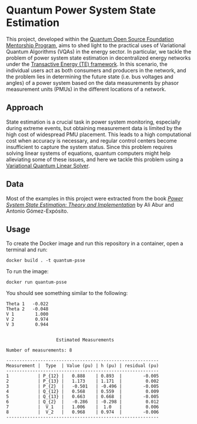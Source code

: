 # Quantum Power System State Estimation
This project, developed within the [Quantum Open Source Foundation Mentorship Program](https://qosf.org/qc_mentorship/), aims to shed light to the practical uses of Variational Quantum Algorithms (VQAs) in the energy sector. In particular, we tackle the problem of power system state estimation in decentralized energy networks under the [Transactive Energy (TE) framework](https://www.nist.gov/el/smart-grid-menu/hot-topics/transactive-energy-overview). In this scenario, the individual users act as both consumers and producers in the network, and the problem lies in determining the future state (i.e. bus voltages and angles) of a power system based on the data measurements by phasor measurement units (PMUs) in the different locations of a network.

## Approach
State estimation is a crucial task in power system monitoring, especially during extreme events, but obtaining measurement data is limited by the high cost of widespread PMU placement. This leads to a high computational cost when accuracy is necessary, and regular control centers become insufficient to capture the system status. Since this problem requires solving linear systems of equations, quantum computers might help alleviating some of these issues, and here we tackle this problem using a [Variational Quantum Linear Solver](https://arxiv.org/abs/1909.05820).

## Data
Most of the examples in this project were extracted from the book [_Power System State Estimation: Theory and Implementation_](https://www.researchgate.net/publication/259296629_Power_System_State_Estimation_Theory_and_Implementation) by Ali Abur and Antonio Gómez-Expósito.

## Usage
To create the Docker image and run this repository in a container, open a terminal and run:
```
docker build . -t quantum-psse
```
To run the image:
```
docker run quantum-psse
```
You should see something similar to the following:
```
Theta 1   -0.022 
Theta 2   -0.048
V 1        1.000
V 2        0.974
V 3        0.944


                   Estimated Measurements

Number of measurements: 8

----------------------------------------------------------
Measurement |  Type  | Value (pu) | h (pu) | residual (pu)
----------------------------------------------------------
1           | P_{12} |   0.888    | 0.893  |        -0.005
2           | P_{13} |   1.173    | 1.171  |         0.002
3           | P_{2}  |   -0.501   | -0.496 |        -0.005
4           | Q_{12} |   0.568    | 0.559  |         0.009
5           | Q_{13} |   0.663    | 0.668  |        -0.005
6           | Q_{2}  |   -0.286   | -0.298 |         0.012
7           |  V_1   |   1.006    |  1.0   |         0.006
8           |  V_2   |   0.968    | 0.974  |        -0.006
----------------------------------------------------------
```
